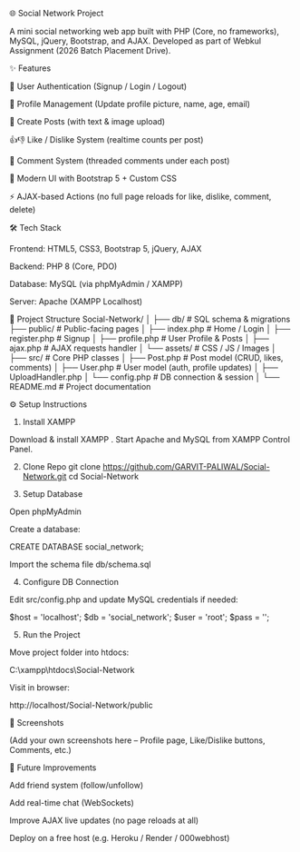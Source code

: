 🌐 Social Network Project

A mini social networking web app built with PHP (Core, no frameworks), MySQL, jQuery, Bootstrap, and AJAX.
Developed as part of Webkul Assignment (2026 Batch Placement Drive).

✨ Features

🔑 User Authentication (Signup / Login / Logout)

👤 Profile Management (Update profile picture, name, age, email)

📝 Create Posts (with text & image upload)

👍👎 Like / Dislike System (realtime counts per post)

💬 Comment System (threaded comments under each post)

🎨 Modern UI with Bootstrap 5 + Custom CSS

⚡ AJAX-based Actions (no full page reloads for like, dislike, comment, delete)

🛠️ Tech Stack

Frontend: HTML5, CSS3, Bootstrap 5, jQuery, AJAX

Backend: PHP 8 (Core, PDO)

Database: MySQL (via phpMyAdmin / XAMPP)

Server: Apache (XAMPP Localhost)

📂 Project Structure
Social-Network/
│
├── db/                 # SQL schema & migrations
├── public/             # Public-facing pages
│   ├── index.php       # Home / Login
│   ├── register.php    # Signup
│   ├── profile.php     # User Profile & Posts
│   ├── ajax.php        # AJAX requests handler
│   └── assets/         # CSS / JS / Images
│
├── src/                # Core PHP classes
│   ├── Post.php        # Post model (CRUD, likes, comments)
│   ├── User.php        # User model (auth, profile updates)
│   ├── UploadHandler.php
│   └── config.php      # DB connection & session
│
└── README.md           # Project documentation

⚙️ Setup Instructions
1. Install XAMPP

Download & install XAMPP
.
Start Apache and MySQL from XAMPP Control Panel.

2. Clone Repo
git clone https://github.com/GARVIT-PALIWAL/Social-Network.git
cd Social-Network

3. Setup Database

Open phpMyAdmin

Create a database:

CREATE DATABASE social_network;


Import the schema file db/schema.sql

4. Configure DB Connection

Edit src/config.php and update MySQL credentials if needed:

$host = 'localhost';
$db   = 'social_network';
$user = 'root';
$pass = '';

5. Run the Project

Move project folder into htdocs:

C:\xampp\htdocs\Social-Network


Visit in browser:

http://localhost/Social-Network/public

📸 Screenshots

(Add your own screenshots here – Profile page, Like/Dislike buttons, Comments, etc.)

🚀 Future Improvements

Add friend system (follow/unfollow)

Add real-time chat (WebSockets)

Improve AJAX live updates (no page reloads at all)

Deploy on a free host (e.g. Heroku / Render / 000webhost)
